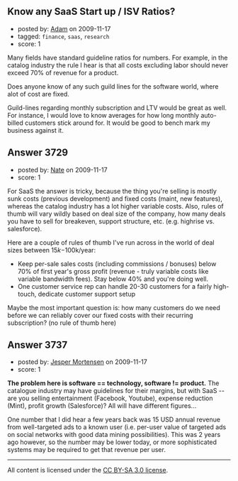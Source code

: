 ## Know any SaaS Start up / ISV Ratios?

- posted by: [Adam](https://stackexchange.com/users/-1/433-adam) on 2009-11-17
- tagged: `finance`, `saas`, `research`
- score: 1

Many fields have standard guideline ratios for numbers.  For example, in the catalog industry the rule I hear is that all costs excluding labor should never exceed 70% of revenue for a product.

Does anyone know of any such guild lines for the software world, where alot of cost are fixed.  

Guild-lines regarding monthly subscription and LTV would be great as well.  For instance, I would love to know averages for how long monthly auto-billed customers stick around for.  It would be good to bench mark my business against it.


## Answer 3729

- posted by: [Nate](https://stackexchange.com/users/-1/1396-nate) on 2009-11-17
- score: 1

For SaaS the answer is tricky, because the thing you're selling is mostly sunk costs (previous development) and fixed costs (maint, new features), whereas the catalog industry has a lot higher variable costs. Also, rules of thumb will vary wildly based on deal size of the company, how many deals you have to sell for breakeven, support structure, etc. (e.g. highrise vs. salesforce). 

Here are a couple of rules of thumb I've run across in the world of deal sizes between $15k-$100k/year:
 - Keep per-sale sales costs (including commissions / bonuses) below 70% of first year's gross profit (revenue - truly variable costs like variable bandwidth fees). Stay below 40% and you're doing well.
 - One customer service rep can handle 20-30 customers for a fairly high-touch, dedicate customer support setup

Maybe the most important question is: how many customers do we need before we can reliably cover our fixed costs with their recurring subscription? (no rule of thumb here)


## Answer 3737

- posted by: [Jesper Mortensen](https://stackexchange.com/users/-1/1261-jesper-mortensen) on 2009-11-17
- score: 1

**The problem here is software == technology, software != product.** The catalogue industry may have guidelines for their margins, but with SaaS -- are you selling entertainment (Facebook, Youtube), expense reduction (Mint), profit growth (Salesforce)? All will have different figures...

One number that I did hear a few years back was 15 USD annual revenue from well-targeted ads to a known user (i.e. per-user value of targeted ads on social networks with good data mining possibilities). This was 2 years ago however, so the number may be lower today, or more sophisticated systems may be required to get that revenue per user.



---

All content is licensed under the [CC BY-SA 3.0 license](https://creativecommons.org/licenses/by-sa/3.0/).
